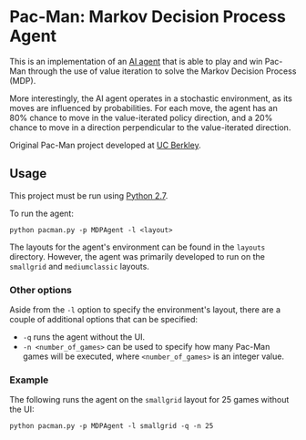 # Pac-Man: Markov Decision Process Agent

This is an implementation of an [AI agent](./mdpAgents.py) that is able to play and win Pac-Man through the use of value iteration to solve the Markov Decision Process (MDP).

More interestingly, the AI agent operates in a stochastic environment, as its moves are influenced by probabilities. For each move, the agent has an 80% chance to move in the value-iterated policy direction, and a 20% chance to move in a direction perpendicular to the value-iterated direction.

Original Pac-Man project developed at [UC Berkley](http://ai.berkeley.edu).

## Usage

This project must be run using [Python 2.7](https://www.python.org/download/releases/2.7/).

To run the agent:

```
python pacman.py -p MDPAgent -l <layout>
```

The layouts for the agent's environment can be found in the `layouts` directory. However, the agent was primarily developed to run on the `smallgrid` and `mediumclassic` layouts.

### Other options

Aside from the `-l` option to specify the environment's layout, there are a couple of additional options that can be specified:

- `-q` runs the agent without the UI.
- `-n <number_of_games>` can be used to specify how many Pac-Man games will be executed, where `<number_of_games>` is an integer value.

### Example

The following runs the agent on the `smallgrid` layout for 25 games without the UI:

```
python pacman.py -p MDPAgent -l smallgrid -q -n 25
```
